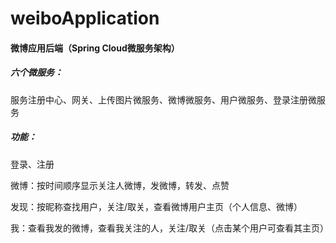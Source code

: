 # weiboApplication

#### 微博应用后端（Spring Cloud微服务架构）
##### 六个微服务：
服务注册中心、网关、上传图片微服务、微博微服务、用户微服务、登录注册微服务
##### 功能：
登录、注册
 
微博：按时间顺序显示关注人微博，发微博，转发、点赞

发现：按昵称查找用户，关注/取关，查看微博用户主页（个人信息、微博）

我：查看我发的微博，查看我关注的人，关注/取关（点击某个用户可查看其主页）
     
